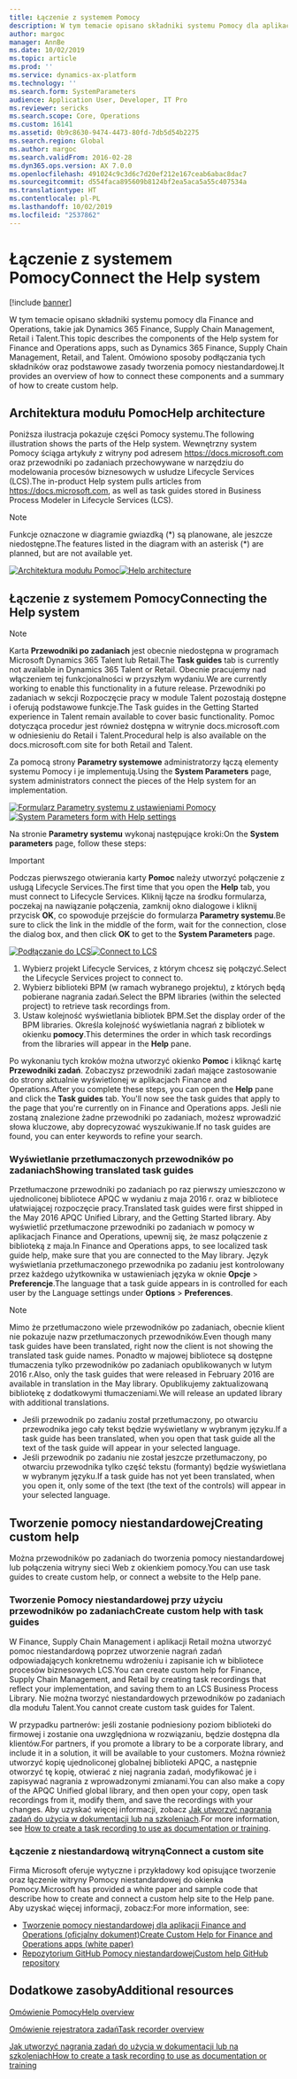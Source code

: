 ```yaml
---
title: Łączenie z systemem Pomocy
description: W tym temacie opisano składniki systemu Pomocy dla aplikacji Finance and Operations i sposoby ich łączenia oraz podstawowe zasady tworzenia pomocy niestandardowej.
author: margoc
manager: AnnBe
ms.date: 10/02/2019
ms.topic: article
ms.prod: ''
ms.service: dynamics-ax-platform
ms.technology: ''
ms.search.form: SystemParameters
audience: Application User, Developer, IT Pro
ms.reviewer: sericks
ms.search.scope: Core, Operations
ms.custom: 16141
ms.assetid: 0b9c8630-9474-4473-80fd-7db5d54b2275
ms.search.region: Global
ms.author: margoc
ms.search.validFrom: 2016-02-28
ms.dyn365.ops.version: AX 7.0.0
ms.openlocfilehash: 491024c9c3d6c7d20ef212e167ceab6abac8dac7
ms.sourcegitcommit: d554faca895609b8124bf2ea5aca5a55c407534a
ms.translationtype: HT
ms.contentlocale: pl-PL
ms.lasthandoff: 10/02/2019
ms.locfileid: "2537862"
---
```

# <a name="connect-the-help-system"></a><span data-ttu-id="1906b-103">Łączenie z systemem Pomocy</span><span class="sxs-lookup"><span data-stu-id="1906b-103">Connect the Help system</span></span>

[!include [banner](../includes/banner.md)]

<span data-ttu-id="1906b-104">W tym temacie opisano składniki systemu pomocy dla Finance and Operations, takie jak Dynamics 365 Finance, Supply Chain Management, Retail i Talent.</span><span class="sxs-lookup"><span data-stu-id="1906b-104">This topic describes the components of the Help system for Finance and Operations apps, such as Dynamics 365 Finance, Supply Chain Management, Retail, and Talent.</span></span> <span data-ttu-id="1906b-105">Omówiono sposoby podłączania tych składników oraz podstawowe zasady tworzenia pomocy niestandardowej.</span><span class="sxs-lookup"><span data-stu-id="1906b-105">It provides an overview of how to connect these components and a summary of how to create custom help.</span></span>

## <a name="help-architecture"></a><span data-ttu-id="1906b-106">Architektura modułu Pomoc</span><span class="sxs-lookup"><span data-stu-id="1906b-106">Help architecture</span></span>

<span data-ttu-id="1906b-107">Poniższa ilustracja pokazuje części Pomocy systemu.</span><span class="sxs-lookup"><span data-stu-id="1906b-107">The following illustration shows the parts of the Help system.</span></span> <span data-ttu-id="1906b-108">Wewnętrzny system Pomocy ściąga artykuły z witryny pod adresem https://docs.microsoft.com oraz przewodniki po zadaniach przechowywane w narzędziu do modelowania procesów biznesowych w usłudze Lifecycle Services (LCS).</span><span class="sxs-lookup"><span data-stu-id="1906b-108">The in-product Help system pulls articles from https://docs.microsoft.com, as well as task guides stored in Business Process Modeler in Lifecycle Services (LCS).</span></span>

> [!NOTE]
> <span data-ttu-id="1906b-109">Funkcje oznaczone w diagramie gwiazdką (\*) są planowane, ale jeszcze niedostępne.</span><span class="sxs-lookup"><span data-stu-id="1906b-109">The features listed in the diagram with an asterisk (\*) are planned, but are not available yet.</span></span>

<span data-ttu-id="1906b-110">[![Architektura modułu Pomoc](./media/help-architecture.png)](./media/help-architecture.png)</span><span class="sxs-lookup"><span data-stu-id="1906b-110">[![Help architecture](./media/help-architecture.png)](./media/help-architecture.png)</span></span>

## <a name="connecting-the-help-system"></a><span data-ttu-id="1906b-111">Łączenie z systemem Pomocy</span><span class="sxs-lookup"><span data-stu-id="1906b-111">Connecting the Help system</span></span>

> [!NOTE]
> <span data-ttu-id="1906b-112">Karta **Przewodniki po zadaniach** jest obecnie niedostępna w programach Microsoft Dynamics 365 Talent lub Retail.</span><span class="sxs-lookup"><span data-stu-id="1906b-112">The **Task guides** tab is currently not available in Dynamics 365 Talent or Retail.</span></span> <span data-ttu-id="1906b-113">Obecnie pracujemy nad włączeniem tej funkcjonalności w przyszłym wydaniu.</span><span class="sxs-lookup"><span data-stu-id="1906b-113">We are currently working to enable this functionality in a future release.</span></span> <span data-ttu-id="1906b-114">Przewodniki po zadaniach w sekcji Rozpoczęcie pracy w module Talent pozostają dostępne i oferują podstawowe funkcje.</span><span class="sxs-lookup"><span data-stu-id="1906b-114">The Task guides in the Getting Started experience in Talent remain available to cover basic functionality.</span></span> <span data-ttu-id="1906b-115">Pomoc dotycząca procedur jest również dostępna w witrynie docs.microsoft.com w odniesieniu do Retail i Talent.</span><span class="sxs-lookup"><span data-stu-id="1906b-115">Procedural help is also available on the docs.microsoft.com site for both Retail and Talent.</span></span>

<span data-ttu-id="1906b-116">Za pomocą strony **Parametry systemowe** administratorzy łączą elementy systemu Pomocy i je implementują.</span><span class="sxs-lookup"><span data-stu-id="1906b-116">Using the **System Parameters** page, system administrators connect the pieces of the Help system for an implementation.</span></span>

<span data-ttu-id="1906b-117">[![Formularz Parametry systemu z ustawieniami Pomocy](./media/system-parameters_ops-1024x437.png)](./media/system-parameters_ops.png)</span><span class="sxs-lookup"><span data-stu-id="1906b-117">[![System Parameters form with Help settings](./media/system-parameters_ops-1024x437.png)](./media/system-parameters_ops.png)</span></span>

<span data-ttu-id="1906b-118">Na stronie **Parametry systemu** wykonaj następujące kroki:</span><span class="sxs-lookup"><span data-stu-id="1906b-118">On the **System parameters** page, follow these steps:</span></span>

> [!IMPORTANT]
> <span data-ttu-id="1906b-119">Podczas pierwszego otwierania karty **Pomoc** należy utworzyć połączenie z usługą Lifecycle Services.</span><span class="sxs-lookup"><span data-stu-id="1906b-119">The first time that you open the **Help** tab, you must connect to Lifecycle Services.</span></span> <span data-ttu-id="1906b-120">Kliknij łącze na środku formularza, poczekaj na nawiązanie połączenia, zamknij okno dialogowe i kliknij przycisk **OK**, co spowoduje przejście do formularza **Parametry systemu**.</span><span class="sxs-lookup"><span data-stu-id="1906b-120">Be sure to click the link in the middle of the form, wait for the connection, close the dialog box, and then click **OK** to get to the **System Parameters** page.</span></span>
>
> <span data-ttu-id="1906b-121">[![Podłączanie do LCS](./media/connect-to-lcs-crop-1024x365.png "Podłączanie do LCS")](./media/connect-to-lcs-crop.png)</span><span class="sxs-lookup"><span data-stu-id="1906b-121">[![Connect to LCS](./media/connect-to-lcs-crop-1024x365.png "Connect to LCS")](./media/connect-to-lcs-crop.png)</span></span>

1. <span data-ttu-id="1906b-122">Wybierz projekt Lifecycle Services, z którym chcesz się połączyć.</span><span class="sxs-lookup"><span data-stu-id="1906b-122">Select the Lifecycle Services project to connect to.</span></span>
2. <span data-ttu-id="1906b-123">Wybierz biblioteki BPM (w ramach wybranego projektu), z których będą pobierane nagrania zadań.</span><span class="sxs-lookup"><span data-stu-id="1906b-123">Select the BPM libraries (within the selected project) to retrieve task recordings from.</span></span>
3. <span data-ttu-id="1906b-124">Ustaw kolejność wyświetlania bibliotek BPM.</span><span class="sxs-lookup"><span data-stu-id="1906b-124">Set the display order of the BPM libraries.</span></span> <span data-ttu-id="1906b-125">Określa kolejność wyświetlania nagrań z bibliotek w okienku **pomocy**.</span><span class="sxs-lookup"><span data-stu-id="1906b-125">This determines the order in which task recordings from the libraries will appear in the **Help** pane.</span></span>

<span data-ttu-id="1906b-126">Po wykonaniu tych kroków można utworzyć okienko **Pomoc** i kliknąć kartę **Przewodniki zadań**. Zobaczysz przewodniki zadań mające zastosowanie do strony aktualnie wyświetlonej w aplikacjach Finance and Operations.</span><span class="sxs-lookup"><span data-stu-id="1906b-126">After you complete these steps, you can open the **Help** pane and click the **Task guides** tab. You'll now see the task guides that apply to the page that you're currently on in Finance and Operations apps.</span></span> <span data-ttu-id="1906b-127">Jeśli nie zostaną znalezione żadne przewodniki po zadaniach, możesz wprowadzić słowa kluczowe, aby doprecyzować wyszukiwanie.</span><span class="sxs-lookup"><span data-stu-id="1906b-127">If no task guides are found, you can enter keywords to refine your search.</span></span>

### <a name="showing-translated-task-guides"></a><span data-ttu-id="1906b-128">Wyświetlanie przetłumaczonych przewodników po zadaniach</span><span class="sxs-lookup"><span data-stu-id="1906b-128">Showing translated task guides</span></span>

<span data-ttu-id="1906b-129">Przetłumaczone przewodniki po zadaniach po raz pierwszy umieszczono w ujednoliconej bibliotece APQC w wydaniu z maja 2016 r. oraz w bibliotece ułatwiającej rozpoczęcie pracy.</span><span class="sxs-lookup"><span data-stu-id="1906b-129">Translated task guides were first shipped in the May 2016 APQC Unified Library, and the Getting Started library.</span></span> <span data-ttu-id="1906b-130">Aby wyświetlić przetłumaczone przewodniki po zadaniach w pomocy w aplikacjach Finance and Operations, upewnij się, że masz połączenie z biblioteką z maja.</span><span class="sxs-lookup"><span data-stu-id="1906b-130">In Finance and Operations apps, to see localized task guide help, make sure that you are connected to the May library.</span></span> <span data-ttu-id="1906b-131">Język wyświetlania przetłumaczonego przewodnika po zadaniu jest kontrolowany przez każdego użytkownika w ustawieniach języka w oknie **Opcje** &gt; **Preferencje**.</span><span class="sxs-lookup"><span data-stu-id="1906b-131">The language that a task guide appears in is controlled for each user by the Language settings under **Options** &gt; **Preferences**.</span></span>

> [!NOTE]
> <span data-ttu-id="1906b-132">Mimo że przetłumaczono wiele przewodników po zadaniach, obecnie klient nie pokazuje nazw przetłumaczonych przewodników.</span><span class="sxs-lookup"><span data-stu-id="1906b-132">Even though many task guides have been translated, right now the client is not showing the translated task guide names.</span></span> <span data-ttu-id="1906b-133">Ponadto w majowej bibliotece są dostępne tłumaczenia tylko przewodników po zadaniach opublikowanych w lutym 2016 r.</span><span class="sxs-lookup"><span data-stu-id="1906b-133">Also, only the task guides that were released in February 2016 are available in translation in the May library.</span></span> <span data-ttu-id="1906b-134">Opublikujemy zaktualizowaną bibliotekę z dodatkowymi tłumaczeniami.</span><span class="sxs-lookup"><span data-stu-id="1906b-134">We will release an updated library with additional translations.</span></span>
>
> - <span data-ttu-id="1906b-135">Jeśli przewodnik po zadaniu został przetłumaczony, po otwarciu przewodnika jego cały tekst będzie wyświetlany w wybranym języku.</span><span class="sxs-lookup"><span data-stu-id="1906b-135">If a task guide has been translated, when you open that task guide all the text of the task guide will appear in your selected language.</span></span>
> - <span data-ttu-id="1906b-136">Jeśli przewodnik po zadaniu nie został jeszcze przetłumaczony, po otwarciu przewodnika tylko część tekstu (formanty) będzie wyświetlana w wybranym języku.</span><span class="sxs-lookup"><span data-stu-id="1906b-136">If a task guide has not yet been translated, when you open it, only some of the text (the text of the controls) will appear in your selected language.</span></span>

## <a name="creating-custom-help"></a><span data-ttu-id="1906b-137">Tworzenie pomocy niestandardowej</span><span class="sxs-lookup"><span data-stu-id="1906b-137">Creating custom help</span></span>

<span data-ttu-id="1906b-138">Można przewodników po zadaniach do tworzenia pomocy niestandardowej lub połączenia witryny sieci Web z okienkiem pomocy.</span><span class="sxs-lookup"><span data-stu-id="1906b-138">You can use task guides to create custom help, or connect a website to the Help pane.</span></span>

### <a name="create-custom-help-with-task-guides"></a><span data-ttu-id="1906b-139">Tworzenie Pomocy niestandardowej przy użyciu przewodników po zadaniach</span><span class="sxs-lookup"><span data-stu-id="1906b-139">Create custom help with task guides</span></span>

<span data-ttu-id="1906b-140">W Finance, Supply Chain Management i aplikacji Retail można utworzyć pomoc niestandardową poprzez utworzenie nagrań zadań odpowiadających konkretnemu wdrożeniu i zapisanie ich w bibliotece procesów biznesowych LCS.</span><span class="sxs-lookup"><span data-stu-id="1906b-140">You can create custom help for Finance, Supply Chain Management, and Retail by creating task recordings that reflect your implementation, and saving them to an LCS Business Process Library.</span></span> <span data-ttu-id="1906b-141">Nie można tworzyć niestandardowych przewodników po zadaniach dla modułu Talent.</span><span class="sxs-lookup"><span data-stu-id="1906b-141">You cannot create custom task guides for Talent.</span></span>

<span data-ttu-id="1906b-142">W przypadku partnerów: jeśli zostanie podniesiony poziom biblioteki do firmowej i zostanie ona uwzględniona w rozwiązaniu, będzie dostępna dla klientów.</span><span class="sxs-lookup"><span data-stu-id="1906b-142">For partners, if you promote a library to be a corporate library, and include it in a solution, it will be available to your customers.</span></span> <span data-ttu-id="1906b-143">Można również utworzyć kopię ujednoliconej globalnej biblioteki APQC, a następnie otworzyć tę kopię, otwierać z niej nagrania zadań, modyfikować je i zapisywać nagrania z wprowadzonymi zmianami.</span><span class="sxs-lookup"><span data-stu-id="1906b-143">You can also make a copy of the APQC Unified global library, and then open your copy, open task recordings from it, modify them, and save the recordings with your changes.</span></span> <span data-ttu-id="1906b-144">Aby uzyskać więcej informacji, zobacz [Jak utworzyć nagrania zadań do użycia w dokumentacji lub na szkoleniach](../../dev-itpro/user-interface/task-recorder.md).</span><span class="sxs-lookup"><span data-stu-id="1906b-144">For more information, see [How to create a task recording to use as documentation or training](../../dev-itpro/user-interface/task-recorder.md).</span></span>

### <a name="connect-a-custom-site"></a><span data-ttu-id="1906b-145">Łączenie z niestandardową witryną</span><span class="sxs-lookup"><span data-stu-id="1906b-145">Connect a custom site</span></span>

<span data-ttu-id="1906b-146">Firma Microsoft oferuje wytyczne i przykładowy kod opisujące tworzenie oraz łączenie witryny Pomocy niestandardowej do okienka Pomocy.</span><span class="sxs-lookup"><span data-stu-id="1906b-146">Microsoft has provided a white paper and sample code that describe how to create and connect a custom help site to the Help pane.</span></span> <span data-ttu-id="1906b-147">Aby uzyskać więcej informacji, zobacz:</span><span class="sxs-lookup"><span data-stu-id="1906b-147">For more information, see:</span></span>

- [<span data-ttu-id="1906b-148">Tworzenie pomocy niestandardowej dla aplikacji Finance and Operations (oficjalny dokument)</span><span class="sxs-lookup"><span data-stu-id="1906b-148">Create Custom Help for Finance and Operations apps (white paper)</span></span>](https://go.microsoft.com/fwlink/?linkid=2041185)
- [<span data-ttu-id="1906b-149">Repozytorium GitHub Pomocy niestandardowej</span><span class="sxs-lookup"><span data-stu-id="1906b-149">Custom help GitHub repository</span></span>](https://github.com/microsoft/dynamics356f-o-custom-help)

## <a name="additional-resources"></a><span data-ttu-id="1906b-150">Dodatkowe zasoby</span><span class="sxs-lookup"><span data-stu-id="1906b-150">Additional resources</span></span>

[<span data-ttu-id="1906b-151">Omówienie Pomocy</span><span class="sxs-lookup"><span data-stu-id="1906b-151">Help overview</span></span>](help-overview.md)

[<span data-ttu-id="1906b-152">Omówienie rejestratora zadań</span><span class="sxs-lookup"><span data-stu-id="1906b-152">Task recorder overview</span></span>](../../dev-itpro/user-interface/task-recorder.md)

[<span data-ttu-id="1906b-153">Jak utworzyć nagrania zadań do użycia w dokumentacji lub na szkoleniach</span><span class="sxs-lookup"><span data-stu-id="1906b-153">How to create a task recording to use as documentation or training</span></span>](../../dev-itpro/user-interface/task-recorder-training-docs.md)
